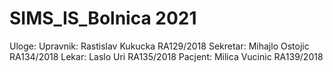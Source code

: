 # SIMS_IS_Bolnica 2021

Uloge:
	Upravnik: 	Rastislav Kukucka 	RA129/2018
	Sekretar: 	Mihajlo Ostojic 	RA134/2018
	Lekar: 	  	Laslo Uri 			RA135/2018
	Pacjent:	Milica Vucinic		RA139/2018